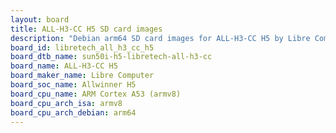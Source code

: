 ```yaml
---
layout: board
title: ALL-H3-CC H5 SD card images
description: "Debian arm64 SD card images for ALL-H3-CC H5 by Libre Computer, SoC: Allwinner H5, CPU ISA: armv8"
board_id: libretech_all_h3_cc_h5
board_dtb_name: sun50i-h5-libretech-all-h3-cc
board_name: ALL-H3-CC H5
board_maker_name: Libre Computer
board_soc_name: Allwinner H5
board_cpu_name: ARM Cortex A53 (armv8)
board_cpu_arch_isa: armv8
board_cpu_arch_debian: arm64
---
```

